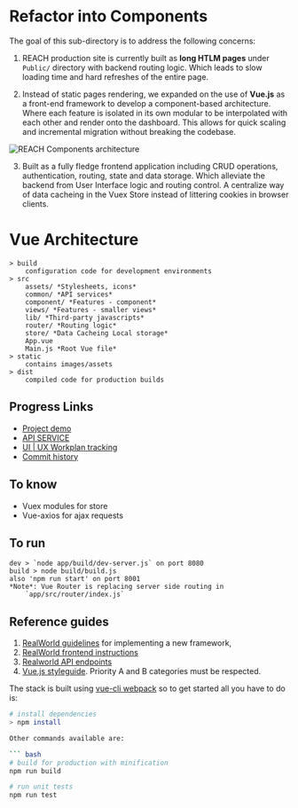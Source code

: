 # Refactor into Components
The goal of this sub-directory is to address the following concerns:

1. REACH production site is currently built as **long HTLM pages** under `Public/` directory with backend routing logic. Which leads to slow loading time and hard refreshes of the entire page.

2. Instead of static pages rendering, we expanded on the use of **Vue.js** as a front-end framework to develop a component-based architecture. Where each feature is isolated in its own modular to be interpolated with each other and render onto the dashboard. This allows for quick scaling and incremental migration without breaking the codebase.

![REACH Components architecture](/static/MSFREACHSTRUCTURE.png)

3. Built as a fully fledge frontend application including CRUD operations, authentication, routing, state and data storage. Which alleviate the backend from User Interface logic and routing control. A centralize way of data cacheing in the Vuex Store instead of littering cookies in browser clients.

# Vue Architecture

    > build
        configuration code for development environments
    > src
        assets/ *Stylesheets, icons*
        common/ *API services*
        component/ *Features - component*
        views/ *Features - smaller views*
        lib/ *Third-party javascripts*
        router/ *Routing logic*
        store/ *Data Cacheing Local storage*
        App.vue
        Main.js *Root Vue file*
    > static
        contains images/assets
    > dist
        compiled code for production builds

## Progress Links
- [Project demo](https://ux.msf-reach.org/#/)
- [API SERVICE](https://github.com/MSFREACH/msf-reach/blob/ux/navigation/app/src/common/api.service.js)
- [UI | UX Workplan tracking](https://github.com/MSFREACH/msf-reach/projects/1)
- [Commit history](https://github.com/MSFREACH/msf-reach/commits/ux/navigation)

## To know
- Vuex modules for store
- Vue-axios for ajax requests

## To run
    dev > `node app/build/dev-server.js` on port 8080
    build > node build/build.js
    also 'npm run start' on port 8001
    *Note*: Vue Router is replacing server side routing in
        `app/src/router/index.js`

## Reference guides

1. [RealWorld guidelines](https://github.com/gothinkster/realworld/tree/master/spec) for implementing a new framework,
2. [RealWorld frontend instructions](https://github.com/gothinkster/realworld-starter-kit/blob/master/FRONTEND_INSTRUCTIONS.md)
3. [Realworld API endpoints](https://github.com/gothinkster/realworld/tree/master/api)
4. [Vue.js styleguide](https://vuejs.org/v2/style-guide/index.html). Priority A and B categories must be respected.

The stack is built using [vue-cli webpack](https://github.com/vuejs-templates/webpack) so to get started all you have to do is:

``` bash
# install dependencies
> npm install

Other commands available are:

``` bash
# build for production with minification
npm run build

# run unit tests
npm run test
```
